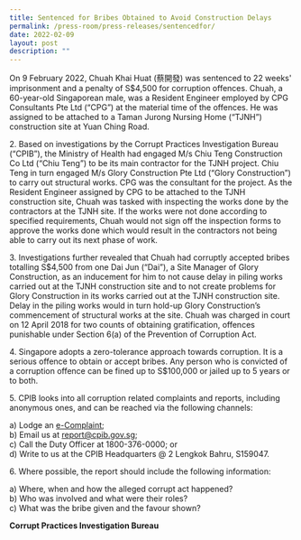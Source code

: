 ```yaml
---
title: Sentenced for Bribes Obtained to Avoid Construction Delays
permalink: /press-room/press-releases/sentencedfor/
date: 2022-02-09
layout: post
description: ""
---
```

On 9 February 2022, Chuah Khai Huat (蔡開發) was sentenced to 22 weeks' imprisonment and a penalty of S$4,500 for corruption offences. Chuah, a 60-year-old
Singaporean male, was a Resident Engineer employed by CPG Consultants Pte Ltd (“CPG”) at the material time of the offences. He was assigned to be attached to a Taman Jurong Nursing Home (“TJNH”) construction site at Yuan Ching Road.

2\.	Based on investigations by the Corrupt Practices Investigation Bureau (“CPIB”), the Ministry of Health had engaged M/s Chiu Teng Construction Co Ltd (“Chiu Teng”) to be its main contractor for the TJNH project. Chiu Teng in turn engaged M/s Glory Construction Pte Ltd (“Glory Construction”) to carry out structural works. CPG was the consultant for the project. As the Resident Engineer assigned by CPG to be attached to the TJNH construction site, Chuah was tasked with inspecting the works done by the contractors at the TJNH site. If the works were not done according to specified requirements, Chuah would not sign off the inspection forms to approve the works done which would result in the contractors not being able to carry out its next phase of work.


3\.	Investigations further revealed that Chuah had corruptly accepted bribes totalling
S$4,500 from one Dai Jun (“Dai”), a Site Manager of Glory Construction, as an inducement for him to not cause delay in piling works carried out at the TJNH construction site and to not create problems for Glory Construction in its works carried out at the TJNH construction site. Delay in the piling works would in turn hold-up Glory Construction’s commencement of structural works at the site. Chuah was charged in court on 12 April 2018 for two counts of obtaining gratification, offences punishable under Section 6(a) of the Prevention of Corruption Act.
 
4\.	Singapore adopts a zero-tolerance approach towards corruption. It is a serious offence to obtain or accept bribes. Any person who is convicted of a corruption offence can be fined up to S$100,000 or jailed up to 5 years or to both.

5\. CPIB looks into all corruption related complaints and reports, including anonymous ones, and can be reached via the following channels:

a) Lodge an [e-Complaint](/e-services/e-complaint-for-corrupt-conduct);<br>
b) Email us at <a class="spamspan" href="mailto:report@cpib.gov.sg">report@cpib.gov.sg</a>;<br />
c) Call the Duty Officer at 1800-376-0000; or<br />
d) Write to us at the CPIB Headquarters @ 2 Lengkok Bahru, S159047.

6\. Where possible, the report should include the following information:

a) Where, when and how the alleged corrupt act happened?<br />
b) Who was involved and what were their roles?<br />
c) What was the bribe given and the favour shown?

**Corrupt Practices Investigation Bureau**